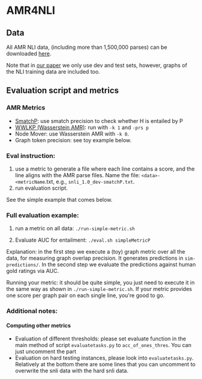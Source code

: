 # AMR4NLI

## Data

All AMR NLI data, (including more than 1,500,000 parses) can be downloaded [here](https://drive.google.com/file/d/1VDptvvA0qbbsfAXk3-I3Ej9LjfaqY7I9/view?usp=sharing).

Note that in [our paper](https://arxiv.org/abs/2306.00936) we only use dev and test sets, however, graphs of the NLI training data are included too.

## Evaluation script and metrics

### AMR Metrics

- [SmatchP](https://github.com/flipz357/smatchpp): use smatch precision to check whether H is entailed by P
- [WWLKP (Wasserstein AMR)](https://github.com/flipz357/weisfeiler-leman-amr-metrics): run with `-k 1` and `-prs p` 
- Node Mover: use Wasserstein AMR with `-k 0`.
- Graph token precision: see toy example below.

### Eval instruction:

1. use a metric to generate a file where each line contains a score, and the line aligns with the AMR parse files. Name the file: `<data>-<metricName`.txt, e.g., `snli_1.0_dev-smatchP.txt`. 
2. run evaluation script.

See the simple example that comes below.

### Full evaluation example:

1. run a metric on all data: `./run-simple-metric.sh` 

2. Evaluate AUC for entailment: `./eval.sh simpleMetricP`

Explanation: in the first step we execute a (toy) graph metric over all the data, for measuring graph overlap precision. It generates predictions in `sim-predictions/`. In the second step we evaluate the predictions against human gold ratings via AUC.

Running your metric: it should be quite simple, you just need to execute it in the same way as shown in `./run-simple-metric.sh`. If your metric provides one score per graph pair on each single line, you're good to go.

### Additional notes:

#### Computing other metrics

- Evaluation of different thresholds: please set evaluate function in the main method of script `evaluatetasks.py` to `acc_of_ones_thres`. You can just uncomment the part
- Evaluation on hard testing instances, please look into `evaluatetasks.py`. Relatively at the bottom there are some lines that you can uncomment to overwrite the snli data with the hard snli data.


